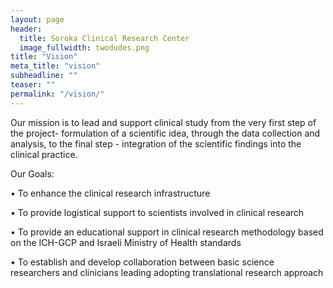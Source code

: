 ```yaml
---
layout: page
header:
  title: Soroka Clinical Research Center
  image_fullwidth: twodudes.png
title: "Vision"
meta_title: "vision"
subheadline: ""
teaser: ""
permalink: "/vision/"
---
```


Our mission is to lead and support clinical study from the very first step of the project- formulation of a scientific idea, through the data collection and analysis, to the final step - integration of the scientific findings into the clinical practice.

Our Goals:

• To enhance the clinical research infrastructure

• To provide logistical support to scientists involved in clinical research

• To provide an educational support in clinical research methodology based on the ICH-GCP and Israeli Ministry of Health standards

• To establish and develop collaboration between basic science researchers and clinicians leading adopting translational research approach
